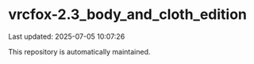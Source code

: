 # vrcfox-2.3_body_and_cloth_edition

Last updated: 2025-07-05 10:07:26

This repository is automatically maintained.
